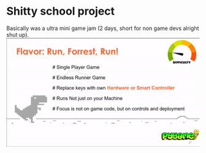 # Shitty school project 
Basically was a ultra mini game jam (2 days, short for non game devs alright shut up).
![Exersize!](https://github.com/GillesBaeyens/DW-game/blob/master/assets/readme_img.png)
